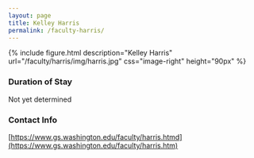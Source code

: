```yaml
---
layout: page
title: Kelley Harris
permalink: /faculty-harris/
---
```

{% include figure.html description="Kelley Harris" url="/faculty/harris/img/harris.jpg" css="image-right" height="90px" %}

### Duration of Stay
Not yet determined

### Contact Info
[https://www.gs.washington.edu/faculty/harris.htmd](https://www.gs.washington.edu/faculty/harris.htm)

